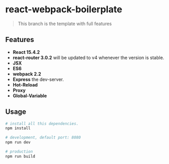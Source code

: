 # react-webpack-boilerplate

> This branch is the template with full features

## Features

- **React 15.4.2**
- **react-router 3.0.2** will be updated to v4 whenever the version is stable.
- **JSX**
- **ES6**
- **webpack 2.2**
- **Express** the dev-server.
- **Hot-Reload**
- **Proxy**
- **Global-Variable**

## Usage

```bash
# install all this dependencies.
npm install

# development, default port: 8080
npm run dev

# production
npm run build
```

